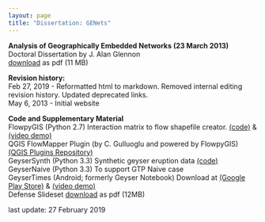 ```yaml
---
layout: page
title: "Dissertation: GENets"
---
```


<P>
<b>Analysis of Geographically Embedded Networks (23 March 2013)</b><br />
Doctoral Dissertation by J. Alan Glennon<br />
<a href="https://alanglennon.com/public/genets/GlennonPhD.pdf">download</a> as pdf (11 MB)<br>
</P>
<p>
  
**Revision history:**<br />
Feb 27, 2019 - Reformatted html to markdown. Removed internal editing revision history. Updated deprecated links.<br />
May 6, 2013 - Initial website
</P>




<P>
  
**Code and Supplementary Material**<br>
FlowpyGIS (Python 2.7) Interaction matrix to flow shapefile creator. <a href="https://github.com/glennon/FlowpyGIS/">(code)</a> & <a href="https://vimeo.com/9264988">(video demo)</a><br>
QGIS FlowMapper Plugin (by C. Gulluoglu and powered by FlowpyGIS) <a href="https://plugins.qgis.org/plugins/FlowMapper/">(QGIS Plugins Repository)</a><br />
GeyserSynth (Python 3.3) Synthetic geyser eruption data <a href="https://alanglennon.com/public/genets/syntheruptmodule.txt">(code)</a><br> 
GeyserNaive (Python 3.3) To support GTP Naive case<br>
GeyserTimes (Android; formerly Geyser Notebook) Download at <a href="https://play.google.com/store/apps/details?id=org.application.geysertimes">(Google Play Store)</a> & <a href="http://www.youtube.com/watch?v=62SWtJdahm8">(video demo)</a><br>
Defense Slideset <a href="https://alanglennon.com/public/genets/GENetsDefense26.pdf">download</a> as pdf (12MB)
</P>

<P>
last update: 27 February 2019
</P>
